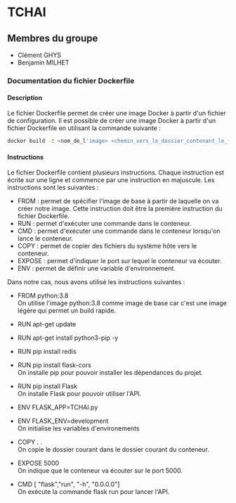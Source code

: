 # TCHAI

## Membres du groupe
 - Clément GHYS
 - Benjamin MILHET

### Documentation du fichier Dockerfile

#### Description

Le fichier Dockerfile permet de créer une image Docker à partir d'un fichier de configuration. Il est possible de créer une image Docker à partir d'un fichier Dockerfile en utilisant la commande suivante :

```bash
docker build -t <nom_de_l'image> <chemin_vers_le_dossier_contenant_le_fichier_Dockerfile>
```

#### Instructions

Le fichier Dockerfile contient plusieurs instructions. Chaque instruction est écrite sur une ligne et commence par une instruction en majuscule. Les instructions sont les suivantes :

- FROM : permet de spécifier l'image de base à partir de laquelle on va créer notre image. Cette instruction doit être la première instruction du fichier Dockerfile.
- RUN : permet d'exécuter une commande dans le conteneur.
- CMD : permet d'exécuter une commande dans le conteneur lorsqu'on lance le conteneur.
- COPY : permet de copier des fichiers du système hôte vers le conteneur.
- EXPOSE : permet d'indiquer le port sur lequel le conteneur va écouter.
- ENV : permet de définir une variable d'environnement.

Dans notre cas, nous avons utilisé les instructions suivantes :


- FROM python:3.8 <br/>
On utilise l'image python:3.8 comme image de base car c'est une image légère qui permet un build rapide.

- RUN apt-get update
- RUN apt-get install python3-pip -y
- RUN pip install redis
- RUN pip install flask-cors <br/>
On installe pip pour pouvoir installer les dépendances du projet.

- RUN pip install Flask <br/>
On installe Flask pour pouvoir utiliser l'API.

- ENV FLASK_APP=TCHAI.py
- ENV FLASK_ENV=development<br/>
On initialise les variables d'environements

- COPY . . <br/>
On copie le dossier courant dans le dossier courant du conteneur.

- EXPOSE 5000 <br/>
On indique que le conteneur va écouter sur le port 5000.

- CMD [ "flask","run", "-h", "0.0.0.0"] <br/>
On exécute la commande flask run pour lancer l'API.
